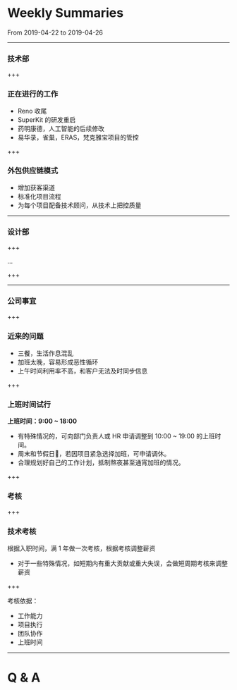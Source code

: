 # Weekly Summaries

From 2019-04-22 to 2019-04-26

---

### 技术部

+++

### 正在进行的工作

- Reno 收尾
- SuperKit 的研发重启
- 药明康德，人工智能的后续修改
- 易华录，雀巢，ERAS，梵克雅宝项目的管控

+++

### 外包供应链模式

- 增加获客渠道
- 标准化项目流程
- 为每个项目配备技术顾问，从技术上把控质量

---

### 设计部

+++

...

+++

---

### 公司事宜

+++

### 近来的问题

- 三餐，生活作息混乱
- 加班太晚，容易形成恶性循环
- 上午时间利用率不高，和客户无法及时同步信息

+++

### 上班时间试行

**上班时间：9:00 ~ 18:00**

- 有特殊情况的，可向部门负责人或 HR 申请调整到 10:00 ~ 19:00 的上班时间。
- 周末和节假日，若因项目紧急选择加班，可申请调休。
- 合理规划好自己的工作计划，抵制熬夜甚至通宵加班的情况。

+++

### 考核

+++

### 技术考核

根据入职时间，满 1 年做一次考核，根据考核调整薪资

- 对于一些特殊情况，如短期内有重大贡献或重大失误，会做短周期考核来调整薪资

+++

考核依据：

- 工作能力
- 项目执行
- 团队协作
- 上班时间

---

# Q & A



